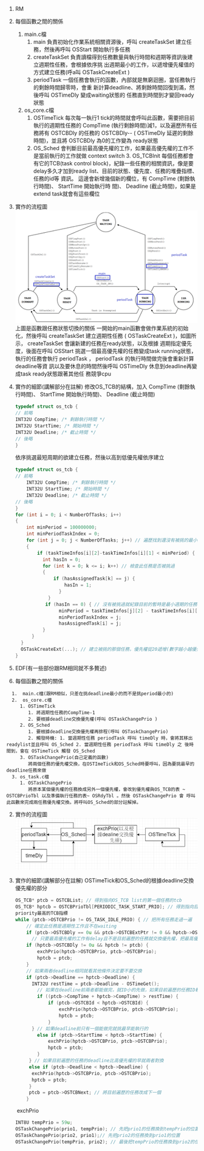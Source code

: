 1.  RM 

   1. 每個函數之間的關係

      1. main.c檔 
         1. main 負責初始化作業系統相關資源後，呼叫 createTaskSet 建立任務，然後再呼叫 OSStart 開始執⾏多任務
         2. createTaskSet 負責讀檔得到任務數量與執⾏時間和週期等資訊後建立週期性任務，會根據依序挑 出週期最⼩的⼯作，以遞增優先權值的⽅式建立任務(呼a叫 OSTaskCreateExt ) 
         3. periodTask ⼀個任務會執⾏的函數，內部就是無窮迴圈，當任務執⾏的剩餘時間歸零時，會重 新計算deadline、將剩餘時間回復到滿，然後呼叫 OSTimeDly 變成waiting狀態的 任務直到時間到才變回ready狀態 
      2. os_core.c檔
         1. OSTimeTick 每次每⼀執⾏1 tick的時間就會呼叫此函數，需要把⽬前執⾏的週期性任務的 CompTime (執⾏剩餘時間)減1，以及遍歷所有任務將有 OSTCBDly 的任務的 OSTCBDly-- ( OSTimeDly 延遲的剩餘時間)，並且將 OSTCBDly 為0的⼯作變為 ready狀態
         2. OS_Sched 會判斷⽬前最⾼優先權的⼯作，如果最⾼優先權的⼯作不是當前執⾏的⼯作就做 context switch 3. OS_TCBInit 每個任務都會有它的TCB(task control block)，紀錄⼀些任務的相關資訊，像是要 delay多久才加到ready list、⽬前的狀態、優先度、任務的堆疊指標、任務的id等 資訊。 這邊會新增幾個新的欄位，有 CompTime (剩餘執⾏時間)、 StartTime 開始執⾏時 間)、 Deadline (截⽌時間)，如果是extend task就會有這些欄位

   2. 實作的流程圖![image--000](README.assets/image--000.png)
      上圖是函數跟任務狀態切換的關係 ⼀開始的main函數會做作業系統的初始化，然後呼叫 createTaskSet 建立週期性任務 ( OSTaskCreateExt )，如圖所⽰， createTaskSet 會讓新建的任務在ready狀態，以及根據 週期指定優先度，後⾯在呼叫 OSStart 挑選⼀個最⾼優先權的任務變成task running狀態， 執⾏的任務會執⾏ periodTask ， periodTask 的執⾏時間做完後會重新計算deadline等資 訊以及要休息的時間然後呼叫 OSTimeDly 休息到deadline再變成task ready狀態跟著其他任 務競爭cpu

   3. 實作的細節(講解部分在註解)
      修改OS_TCB的結構，加入 CompTime (剩餘執⾏時間)、 StartTime 開始執⾏時間)、 Deadline (截⽌時間)

      ```c
      typedef struct os_tcb {
      // 前略
      INT32U CompTime; /* 剩餘執⾏時間 */
      INT32U StartTime; /* 開始時間 */
      INT32U Deadline; /* 截⽌時間 */
      // 後略
      }
      ```

      依序挑選最短周期的欲建立任務，然後以⾼到低優先權依序建立

      ```c
      typedef struct os_tcb {
      // 前略
          INT32U CompTime; /* 剩餘執⾏時間 */
          INT32U StartTime; /* 開始時間 */
          INT32U Deadline; /* 截⽌時間 */
      // 後略
      }
      for (int i = 0; i < NumberOfTasks; i++)
      {
          int minPeriod = 100000000;
          int minPeriodTaskIndex = 0;
          for (int j = 0; j < NumberOfTasks; j++) // 遍歷找到還沒有被挑的最⼩週期任務
          {
              if (taskTimeInfos[i][2]-taskTimeInfos[i][1] < minPeriod) {
              	int hasIn = 0;
              	for (int k = 0; k <= i; k++) // 檢查此任務是否被挑過
              	{
                  	if (hasAssignedTask[k] == j) {
                  		hasIn = 1;
                      }
                  }
                 if (hasIn == 0) { // 沒有被挑過就紀錄⽬前的暫時是最⼩週期的任務
                      minPeriod = taskTimeInfos[j][2] - taskTimeInfos[i][1];
                      minPeriodTaskIndex = j;
                      hasAssignedTask[i] = j;
      			}
      		}
      	}
      	OSTaskCreateExt(...); // 建立被挑的那個任務，優先權從20遞增(數字越⼩越優先)
      }
      ```

2.  EDF(有⼀些部份跟RM相同就不多贅述)

   1.  每個函數之間的關係

      1.  main.c檔(跟RM相似，只差在挑deadline最⼩的⽽不是挑period最⼩的)
      2.  os_core.c檔
         1. OSTimeTick
            1. 將週期性任務的CompTime-1
            2. 要根據deadline交換優先權(呼叫 OSTaskChangePrio )
         2. OS_Sched
            1. 要根據deadline交換優先權再排程(呼叫 OSTaskChangePrio)
            2. 觸發時機: 1. 當週期性任務 periodTask 呼叫 timeDly 時，會將其移出 readylist並且呼叫 OS_Sched 2. 當週期性任務 periodTask 呼叫 timeDly 之 後時間到，會在 OSTimeTick 觸發 OS_Sched
         3. OSTaskChangePrio(⾃⼰定義的函數)
            將兩個任務的優先權交換，在OSTImeTick和OS_Sched時要呼叫，因為要挑最早的 deadline任務來做
      3. os_task.c檔
         1. OSTaskChangePrio
            將原本某個優先權的任務換成另外⼀個優先權，會改到優先權與OS_TCB的表 ~ OSTCBPrioTbl 以及準備執⾏任務的表~ OSRdyTbl 。然後 OSTaskChangePrio 會 呼叫此函數來完成兩任務優先權交換。將呼叫OS_Sched的部分註解掉。

   2. 實作的流程圖![image--001](README.assets/image--001.png)

   3. 實作的細節(講解部分在註解)
      OSTimeTick和OS_Sched的根據deadline交換優先權的部分

      ```c
      OS_TCB* ptcb = OSTCBList; // 得到指向OS_TCB list的第⼀個任務的tcb
      OS_TCB* hptcb = OSTCBPrioTbl[PERIODIC_TASK_START_PRIO]; // 得到指向⽬前
      priority最⾼的TCB指標
      while (ptcb->OSTCBPrio != OS_TASK_IDLE_PRIO) { // 把所有任務⾛過⼀遍
          // 確定此任務是週期性⼯作且不在waiting
          if (ptcb->OSTCBDly == 0u && ptcb->OSTCBExtPtr != 0 && hptcb->OSTCBExtPtr != 0) {
      		// 只要最⾼優先權的⼯作有delay且不是⽬前遍歷的任務就交換優先權，把最⾼優先權的⼯作換掉
          if (hptcb->OSTCBDly != 0u && hptcb != ptcb) {
              exchPrio(hptcb->OSTCBPrio, ptcb->OSTCBPrio);
              hptcb = ptcb;
          }
          // 如果兩者deadline相同就看其他條件決定要不要交換
          if (ptcb->Deadline == hptcb->Deadline) {
          	INT32U restTime = ptcb->Deadline - OSTimeGet();
              // 如果在deadline前兩者都能做完，就ID⼩的先做，如果⽬前遍歷的任務ID較⼩就交換優先權
              if ((ptcb->CompTime + hptcb->CompTime) > restTime) {
                  if (ptcb->OSTCBId < hptcb->OSTCBId) {
                      exchPrio(hptcb->OSTCBPrio, ptcb->OSTCBPrio);
                      hptcb = ptcb;
                  }
      		} // 如果deadline前只有⼀個能做完就挑最早能執⾏的
              else if (ptcb->StartTime < hptcb->StartTime) {
                  exchPrio(hptcb->OSTCBPrio, ptcb->OSTCBPrio);
                  hptcb = ptcb;
              }
           } // 如果⽬前遍歷的任務的deadline比⾼優先權的早就兩者對換
           else if (ptcb->Deadline < hptcb->Deadline) {
           	exchPrio(hptcb->OSTCBPrio, ptcb->OSTCBPrio);
          	hptcb = ptcb;
           }
           ptcb = ptcb->OSTCBNext; // 將⽬前遍歷的任務改成下⼀個
          }
      ```

      ​	exchPrio

      ```c
      INT8U tempPrio = 59u;
      OSTaskChangePrio(prio1, tempPrio); // 先把prio1的任務換到tempPrio的位置
      OSTaskChangePrio(prio2, prio1);// 先把prio2的任務換到prio1的位置
      OSTaskChangePrio(tempPrio, prio2); // 最後把tempPrio的任務換到prio2的位置
      ```

      

